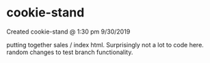 # cookie-stand

Created cookie-stand @ 1:30 pm 9/30/2019

putting together sales / index html. Surprisingly not a lot to code here. 
random changes to test branch functionality. 